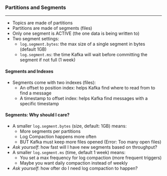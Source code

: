 ### Partitions and Segments

___

* Topics are made of partitions
* Partitions are made of segments (files)
* Only one segment is ACTIVE (the one data is being written to)
* Two segment settings:
    * `log.segment.bytes`: the max size of a single segment in bytes (default 1GB)
    * `log.segment.ms`: the time Kafka will wait before committing the segment if not full (1 week)

#### Segments and Indexes

* Segments come with two indexes (files):
    * An offset to position index: helps Kafka find where to read from to find a message
    * A timestamp to offset index: helps Kafka find messages with a specific timestamp

#### Segments: Why should I care?

* A smaller `log.segment.bytes` (size, default: 1GB) means:
    * More segments per partitions
    * Log Compaction happens more often
    * BUT Kafka must keep more files opened (Error: Too many open files)
* _Ask yourself_: how fast will I have new segments based on throughput?
* A smaller `log.segment.ms` (time, default 1 week) means:
    * You set a max frequency for log compaction (more frequent triggers)
    * Maybe you want daily compaction instead of weekly
* _Ask yourself_: how ofter do I need log compaction to happen?